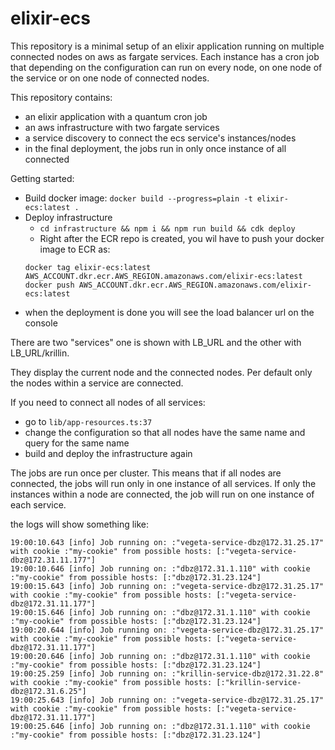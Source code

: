 # elixir-ecs
This repository is a minimal setup of an elixir application running on multiple connected nodes on aws as fargate services. 
Each instance has a cron job that depending on the configuration can run on every node, on one node of the service or on one node of connected nodes.

This repository contains:
- an elixir application with a quantum cron job
- an aws infrastructure with two fargate services
- a service discovery to connect the ecs service's instances/nodes
- in the final deployment, the jobs run in only once instance of all connected

Getting started:
- Build docker image: `docker build --progress=plain -t elixir-ecs:latest .`
- Deploy infrastructure
    - `cd infrastructure && npm i && npm run build && cdk deploy`
    - Right after the ECR repo is created, you wil have to push your docker image to ECR as:
    ``` 
  docker tag elixir-ecs:latest AWS_ACCOUNT.dkr.ecr.AWS_REGION.amazonaws.com/elixir-ecs:latest
  docker push AWS_ACCOUNT.dkr.ecr.AWS_REGION.amazonaws.com/elixir-ecs:latest  
  ```
- when the deployment is done you will see the load balancer url on the console

There are two "services" one is shown with LB_URL and the other with LB_URL/krillin.

They display the current node and the connected nodes. Per default only the nodes within a service are connected. 

If you need to connect all nodes of all services:
- go to `lib/app-resources.ts:37`
- change the configuration so that all nodes have the same name and query for the same name
- build and deploy the infrastructure again

The jobs are run once per cluster. This means that if all nodes are connected, the jobs will run only in one instance of all services.
If only the instances within a node are connected, the job will run on one instance of each service.

the logs will show something like:
```
19:00:10.643 [info] Job running on: :"vegeta-service-dbz@172.31.25.17" with cookie :"my-cookie" from possible hosts: [:"vegeta-service-dbz@172.31.11.177"]
19:00:10.646 [info] Job running on: :"dbz@172.31.1.110" with cookie :"my-cookie" from possible hosts: [:"dbz@172.31.23.124"]
19:00:15.643 [info] Job running on: :"vegeta-service-dbz@172.31.25.17" with cookie :"my-cookie" from possible hosts: [:"vegeta-service-dbz@172.31.11.177"]
19:00:15.646 [info] Job running on: :"dbz@172.31.1.110" with cookie :"my-cookie" from possible hosts: [:"dbz@172.31.23.124"]
19:00:20.644 [info] Job running on: :"vegeta-service-dbz@172.31.25.17" with cookie :"my-cookie" from possible hosts: [:"vegeta-service-dbz@172.31.11.177"]
19:00:20.646 [info] Job running on: :"dbz@172.31.1.110" with cookie :"my-cookie" from possible hosts: [:"dbz@172.31.23.124"]
19:00:25.259 [info] Job running on: :"krillin-service-dbz@172.31.22.8" with cookie :"my-cookie" from possible hosts: [:"krillin-service-dbz@172.31.6.25"]
19:00:25.643 [info] Job running on: :"vegeta-service-dbz@172.31.25.17" with cookie :"my-cookie" from possible hosts: [:"vegeta-service-dbz@172.31.11.177"]
19:00:25.646 [info] Job running on: :"dbz@172.31.1.110" with cookie :"my-cookie" from possible hosts: [:"dbz@172.31.23.124"]
```